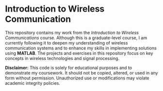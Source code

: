 # Introduction to Wireless Communication

This repository contains my work from the *Introduction to Wireless Communications* course. Although this is a graduate-level course, I am currently following it to deepen my understanding of wireless communication systems and to enhance my skills in implementing solutions using **MATLAB**. The projects and exercises in this repository focus on key concepts in wireless technologies and signal processing.

**Disclaimer:** This code is solely for educational purposes and to demonstrate my coursework. It should not be copied, altered, or used in any form without permission. Unauthorized use or modifications may violate academic integrity policies.
